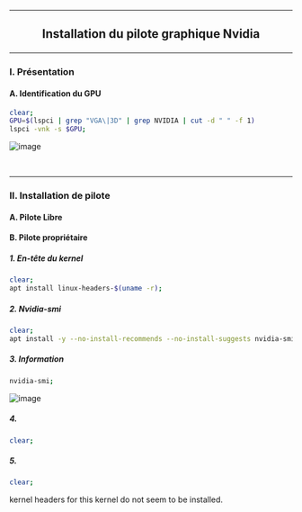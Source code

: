 -------------------------------------------------------------------------------------------------------------------------------------------------------------------------------
## <p align='center'> Installation du pilote graphique Nvidia </p>

-------------------------------------------------------------------------------------------------------------------------------------------------------------------------------
### I. Présentation
#### A. Identification du GPU
```bash
clear;
GPU=$(lspci | grep "VGA\|3D" | grep NVIDIA | cut -d " " -f 1)
lspci -vnk -s $GPU;
```

![image](https://github.com/MarcJaffre/Linux/assets/35907/a2c955ca-f89e-400b-af76-6e00f0f4d883)

<br />

-------------------------------------------------------------------------------------------------------------------------------------------------------------------------------
### II. Installation de pilote
#### A. Pilote Libre

#### B. Pilote propriétaire
##### 1. En-tête du kernel
```bash
clear;
apt install linux-headers-$(uname -r);
```

##### 2. Nvidia-smi
```bash
clear;
apt install -y --no-install-recommends --no-install-suggests nvidia-smi 1>/dev/null;
```

##### 3. Information
```bash
nvidia-smi;
```
![image](https://github.com/MarcJaffre/Linux/assets/35907/0fad553a-a4ac-457b-b3ef-48b8acf4151f)


##### 4. 
```bash
clear;

```
##### 5. 
```bash
clear;
```




kernel headers for this kernel do not seem to be installed.
